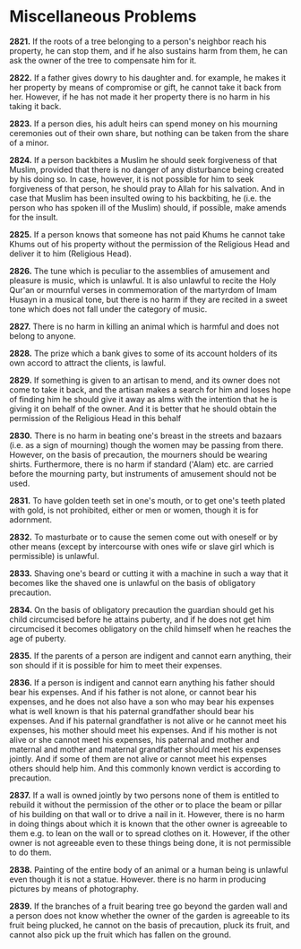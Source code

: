 Miscellaneous Problems
======================

**2821.** If the roots of a tree belonging to a person's neighbor reach
his property, he can stop them, and if he also sustains harm from them,
he can ask the owner of the tree to compensate him for it.

**2822.** If a father gives dowry to his daughter and. for example, he
makes it her property by means of compromise or gift, he cannot take it
back from her. However, if he has not made it her property there is no
harm in his taking it back.

**2823.** If a person dies, his adult heirs can spend money on his
mourning ceremonies out of their own share, but nothing can be taken
from the share of a minor.

**2824.** If a person backbites a Muslim he should seek forgiveness of
that Muslim, provided that there is no danger of any disturbance being
created by his doing so. In case, however, it is not possible for him to
seek forgiveness of that person, he should pray to Allah for his
salvation. And in case that Muslim has been insulted owing to his
backbiting, he (i.e. the person who has spoken ill of the Muslim)
should, if possible, make amends for the insult.

**2825.** If a person knows that someone has not paid Khums he cannot
take Khums out of his property without the permission of the Religious
Head and deliver it to him (Religious Head).

**2826.** The tune which is peculiar to the assemblies of amusement and
pleasure is music, which is unlawful. It is also unlawful to recite the
Holy Qur'an or mournful verses in commemoration of the martyrdom of Imam
Husayn in a musical tone, but there is no harm if they are recited in a
sweet tone which does not fall under the category of music.

**2827.** There is no harm in killing an animal which is harmful and
does not belong to anyone.

**2828.** The prize which a bank gives to some of its account holders of
its own accord to attract the clients, is lawful.

**2829.** If something is given to an artisan to mend, and its owner
does not come to take it back, and the artisan makes a search for him
and loses hope of finding him he should give it away as alms with the
intention that he is giving it on behalf of the owner. And it is better
that he should obtain the permission of the Religious Head in this
behalf

**2830.** There is no harm in beating one's breast in the streets and
bazaars (i.e. as a sign of mourning) though the women may be passing
from there. However, on the basis of precaution, the mourners should be
wearing shirts. Furthermore, there is no harm if standard ('Alam) etc.
are carried before the mourning party, but instruments of amusement
should not be used.

**2831.** To have golden teeth set in one's mouth, or to get one's teeth
plated with gold, is not prohibited, either or men or women, though it
is for adornment.

**2832.** To masturbate or to cause the semen come out with oneself or
by other means (except by intercourse with ones wife or slave girl which
is permissible) is unlawful.

**2833.** Shaving one's beard or cutting it with a machine in such a way
that it becomes like the shaved one is unlawful on the basis of
obligatory precaution.

**2834.** On the basis of obligatory precaution the guardian should get
his child circumcised before he attains puberty, and if he does not get
him circumcised it becomes obligatory on the child himself when he
reaches the age of puberty.

**2835.** If the parents of a person are indigent and cannot earn
anything, their son should if it is possible for him to meet their
expenses.

**2836.** If a person is indigent and cannot earn anything his father
should bear his expenses. And if his father is not alone, or cannot bear
his expenses, and he does not also have a son who may bear his expenses
what is well known is that his paternal grandfather should bear his
expenses. And if his paternal grandfather is not alive or he cannot meet
his expenses, his mother should meet his expenses. And if his mother is
not alive or she cannot meet his expenses, his paternal and mother and
maternal and mother and maternal grandfather should meet his expenses
jointly. And if some of them are not alive or cannot meet his expenses
others should help him. And this commonly known verdict is according to
precaution.

**2837.** If a wall is owned jointly by two persons none of them is
entitled to rebuild it without the permission of the other or to place
the beam or pillar of his building on that wall or to drive a nail in
it. However, there is no harm in doing things about which it is known
that the other owner is agreeable to them e.g. to lean on the wall or to
spread clothes on it. However, if the other owner is not agreeable even
to these things being done, it is not permissible to do them.

**2838.** Painting of the entire body of an animal or a human being is
unlawful even though it is not a statue. However. there is no harm in
producing pictures by means of photography.

**2839.** If the branches of a fruit bearing tree go beyond the garden
wall and a person does not know whether the owner of the garden is
agreeable to its fruit being plucked, he cannot on the basis of
precaution, pluck its fruit, and cannot also pick up the fruit which has
fallen on the ground.


